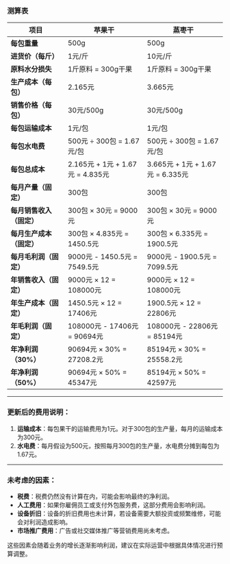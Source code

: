 ### 测算表

| **项目**               | **苹果干**                   | **蒸枣干**                   |
|------------------------|------------------------------|------------------------------|
| **每包重量**           | 500g                         | 500g                         |
| **进货价（每斤）**     | 1元/斤                        | 10元/斤                       |
| **原料水分损失**       | 1斤原料 = 300g干果           | 1斤原料 = 300g干果           |
| **生产成本（每包）**   | 2.165元                       | 3.665元                       |
| **销售价格（每包）**   | 30元/500g                     | 30元/500g                     |
| **每包运输成本**       | 1元/包                        | 1元/包                        |
| **每包水电费**         | 500元 ÷ 300包 = 1.67元/包    | 500元 ÷ 300包 = 1.67元/包    |
| **每包总成本**         | 2.165元 + 1元 + 1.67元 = 4.835元 | 3.665元 + 1元 + 1.67元 = 6.335元 |
| **每月产量（固定）**   | 300包                        | 300包                        |
| **每月销售收入（固定）** | 300包 × 30元 = 9000元        | 300包 × 30元 = 9000元        |
| **每月生产成本（固定）** | 300包 × 4.835元 = 1450.5元   | 300包 × 6.335元 = 1900.5元   |
| **每月毛利润（固定）**  | 9000元 - 1450.5元 = 7549.5元 | 9000元 - 1900.5元 = 7099.5元 |
| **年销售收入（固定）**  | 9000元 × 12 = 108000元       | 9000元 × 12 = 108000元       |
| **年生产成本（固定）**  | 1450.5元 × 12 = 17406元      | 1900.5元 × 12 = 22806元      |
| **年毛利润（固定）**    | 108000元 - 17406元 = 90694元 | 108000元 - 22806元 = 85194元 |
| **年净利润（30%）**     | 90694元 × 30% = 27208.2元   | 85194元 × 30% = 25558.2元   |
| **年净利润（50%）**     | 90694元 × 50% = 45347元     | 85194元 × 50% = 42597元     |

---

### 更新后的费用说明：
1. **运输成本**：每包果干的运输费用为1元。对于300包的生产量，每月的运输成本为300元。
2. **水电费**：每月假设为500元，按照每月300包的生产量，水电费分摊到每包为1.67元。

---

### 未考虑的因素：
- **税费**：税费仍然没有计算在内，可能会影响最终的净利润。
- **人工费用**：如果你雇佣员工或支付外包服务费，这部分费用会影响利润。
- **设备折旧**：设备的折旧费用也未计算，若设备需要大额投资或频繁维修，可能会对利润造成影响。
- **市场推广费用**：广告或社交媒体推广等营销费用尚未考虑。

这些因素会随着业务的增长逐渐影响利润，建议在实际运营中根据具体情况进行预算调整。

